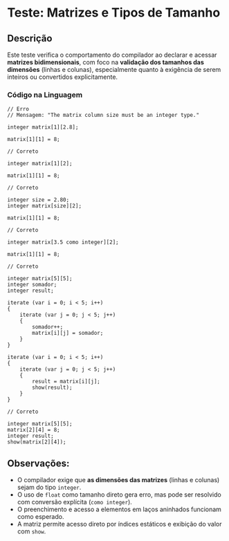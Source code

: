  # Teste: Matrizes e Tipos de Tamanho

 ## Descrição

 Este teste verifica o comportamento do compilador ao declarar e acessar **matrizes bidimensionais**, com foco na **validação dos tamanhos das dimensões** (linhas e colunas), especialmente quanto à exigência de serem inteiros ou convertidos explicitamente.

 ### Código na Linguagem

 ```
 // Erro
 // Mensagem: "The matrix column size must be an integer type."

 integer matrix[1][2.8];

 matrix[1][1] = 8;
 ```

 ```
 // Correto

 integer matrix[1][2];

 matrix[1][1] = 8;
 ```

 ```
 // Correto

 integer size = 2.80;
 integer matrix[size][2];

 matrix[1][1] = 8;
 ```

 ```
 // Correto

 integer matrix[3.5 como integer][2];

 matrix[1][1] = 8;
 ```

 ```
 // Correto

 integer matrix[5][5];
 integer somador;
 integer result;

 iterate (var i = 0; i < 5; i++)
 {
     iterate (var j = 0; j < 5; j++)
     {
         somador++;
         matrix[i][j] = somador;
     }
 }

 iterate (var i = 0; i < 5; i++)
 {
     iterate (var j = 0; j < 5; j++)
     {
         result = matrix[i][j];
         show(result);
     }
 }
 ```

 ```
 // Correto

 integer matrix[5][5];
 matrix[2][4] = 8;
 integer result;
 show(matrix[2][4]);
 ```

 ## Observações:

 - O compilador exige que **as dimensões das matrizes** (linhas e colunas) sejam do tipo `integer`.
 - O uso de `float` como tamanho direto gera erro, mas pode ser resolvido com conversão explícita (`como integer`).
 - O preenchimento e acesso a elementos em laços aninhados funcionam como esperado.
 - A matriz permite acesso direto por índices estáticos e exibição do valor com `show`.
